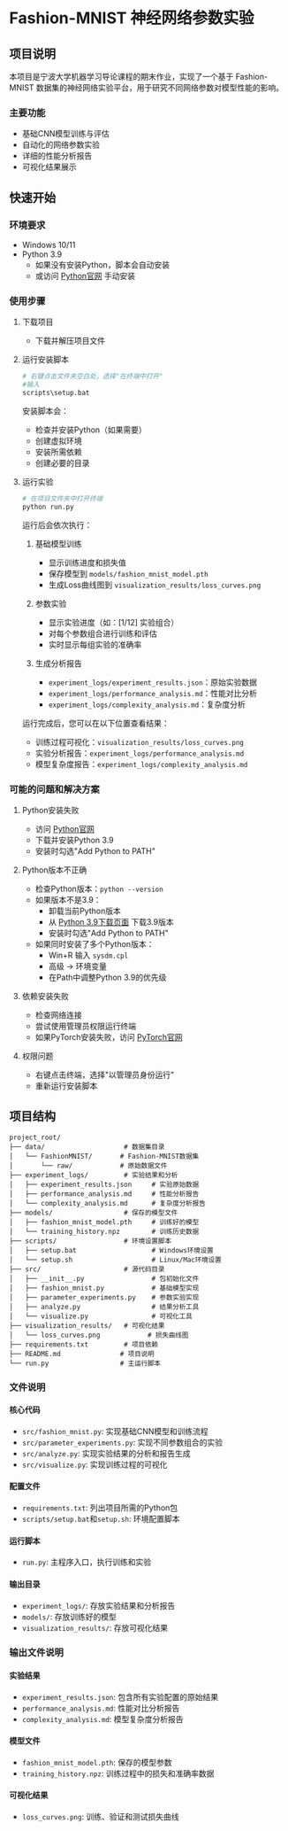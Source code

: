 # Fashion-MNIST 神经网络参数实验

## 项目说明

本项目是宁波大学机器学习导论课程的期末作业，实现了一个基于 Fashion-MNIST 数据集的神经网络实验平台，用于研究不同网络参数对模型性能的影响。

### 主要功能
- 基础CNN模型训练与评估
- 自动化的网络参数实验
- 详细的性能分析报告
- 可视化结果展示

## 快速开始

### 环境要求
- Windows 10/11
- Python 3.9
  - 如果没有安装Python，脚本会自动安装
  - 或访问 [Python官网](https://www.python.org/downloads/) 手动安装

### 使用步骤

1. 下载项目
   - 下载并解压项目文件

2. 运行安装脚本
   ```bash
   # 右键点击文件夹空白处，选择"在终端中打开"
   #输入
   scripts\setup.bat
   ```
   安装脚本会：
   - 检查并安装Python（如果需要）
   - 创建虚拟环境
   - 安装所需依赖
   - 创建必要的目录

3. 运行实验
   ```bash
   # 在项目文件夹中打开终端
   python run.py
   ```
   
   运行后会依次执行：
   1. 基础模型训练
      - 显示训练进度和损失值
      - 保存模型到 `models/fashion_mnist_model.pth`
      - 生成Loss曲线图到 `visualization_results/loss_curves.png`
   
   2. 参数实验
      - 显示实验进度（如：[1/12] 实验组合）
      - 对每个参数组合进行训练和评估
      - 实时显示每组实验的准确率
   
   3. 生成分析报告
      - `experiment_logs/experiment_results.json`：原始实验数据
      - `experiment_logs/performance_analysis.md`：性能对比分析
      - `experiment_logs/complexity_analysis.md`：复杂度分析
   
   运行完成后，您可以在以下位置查看结果：
   - 训练过程可视化：`visualization_results/loss_curves.png`
   - 实验分析报告：`experiment_logs/performance_analysis.md`
   - 模型复杂度报告：`experiment_logs/complexity_analysis.md`

### 可能的问题和解决方案

1. Python安装失败
   - 访问 [Python官网](https://www.python.org/downloads/)
   - 下载并安装Python 3.9
   - 安装时勾选"Add Python to PATH"

2. Python版本不正确
   - 检查Python版本：`python --version`
   - 如果版本不是3.9：
     - 卸载当前Python版本
     - 从 [Python 3.9下载页面](https://www.python.org/downloads/release/python-3913/) 下载3.9版本
     - 安装时勾选"Add Python to PATH"
   - 如果同时安装了多个Python版本：
     - Win+R 输入 `sysdm.cpl`
     - 高级 -> 环境变量
     - 在Path中调整Python 3.9的优先级

3. 依赖安装失败
   - 检查网络连接
   - 尝试使用管理员权限运行终端
   - 如果PyTorch安装失败，访问 [PyTorch官网](https://pytorch.org/get-started/locally/)

4. 权限问题
   - 右键点击终端，选择"以管理员身份运行"
   - 重新运行安装脚本

## 项目结构

```
project_root/
├── data/                    # 数据集目录
│   └── FashionMNIST/       # Fashion-MNIST数据集
│       └── raw/            # 原始数据文件
├── experiment_logs/         # 实验结果和分析
│   ├── experiment_results.json     # 实验原始数据
│   ├── performance_analysis.md     # 性能分析报告
│   └── complexity_analysis.md      # 复杂度分析报告
├── models/                  # 保存的模型文件
│   ├── fashion_mnist_model.pth     # 训练好的模型
│   └── training_history.npz        # 训练历史数据
├── scripts/                 # 环境设置脚本
│   ├── setup.bat                   # Windows环境设置
│   └── setup.sh                    # Linux/Mac环境设置
├── src/                     # 源代码目录
│   ├── __init__.py                 # 包初始化文件
│   ├── fashion_mnist.py            # 基础模型实现
│   ├── parameter_experiments.py    # 参数实验实现
│   ├── analyze.py                  # 结果分析工具
│   └── visualize.py                # 可视化工具
├── visualization_results/   # 可视化结果
│   └── loss_curves.png            # 损失曲线图
├── requirements.txt         # 项目依赖
├── README.md               # 项目说明
└── run.py                  # 主运行脚本
```

### 文件说明

#### 核心代码
- `src/fashion_mnist.py`: 实现基础CNN模型和训练流程
- `src/parameter_experiments.py`: 实现不同参数组合的实验
- `src/analyze.py`: 实现实验结果的分析和报告生成
- `src/visualize.py`: 实现训练过程的可视化

#### 配置文件
- `requirements.txt`: 列出项目所需的Python包
- `scripts/setup.bat`和`setup.sh`: 环境配置脚本

#### 运行脚本
- `run.py`: 主程序入口，执行训练和实验

#### 输出目录
- `experiment_logs/`: 存放实验结果和分析报告
- `models/`: 存放训练好的模型
- `visualization_results/`: 存放可视化结果

### 输出文件说明

#### 实验结果
- `experiment_results.json`: 包含所有实验配置的原始结果
- `performance_analysis.md`: 性能对比分析报告
- `complexity_analysis.md`: 模型复杂度分析报告

#### 模型文件
- `fashion_mnist_model.pth`: 保存的模型参数
- `training_history.npz`: 训练过程中的损失和准确率数据

#### 可视化结果
- `loss_curves.png`: 训练、验证和测试损失曲线